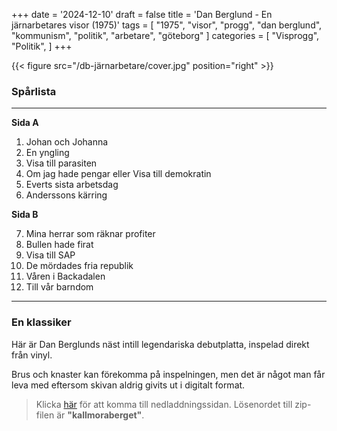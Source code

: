 +++
date = '2024-12-10'
draft = false
title = 'Dan Berglund - En järnarbetares visor (1975)'
tags = [
    "1975",
    "visor",
    "progg",
    "dan berglund",
    "kommunism",
    "politik",
    "arbetare",
    "göteborg"
]
categories = [
    "Visprogg",
    "Politik",
]
+++

{{< figure src="/db-järnarbetare/cover.jpg" position="right" >}}


### Spårlista

---

**Sida A**

1. Johan och Johanna
2. En yngling
3. Visa till parasiten
4. Om jag hade pengar eller Visa till demokratin
5. Everts sista arbetsdag
6. Anderssons kärring

**Sida B**

7. Mina herrar som räknar profiter
8. Bullen hade firat
9. Visa till SAP
10. De mördades fria republik
11. Våren i Backadalen
12. Till vår barndom

---

### En klassiker

Här är Dan Berglunds näst intill legendariska debutplatta, inspelad direkt från vinyl. 

Brus och knaster kan förekomma på inspelningen, men det är något man får leva med eftersom skivan aldrig givits ut i digitalt format.

>Klicka [här](https://mega.nz/file/z3gWlKaa#HV51Cki8etcboWaHBIaq-KxjvCx4Gv_JMsp7SKcEp7A) för att komma till nedladdningssidan. Lösenordet till zip-filen är **"kallmoraberget"**.